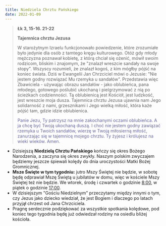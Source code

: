 ```yaml
---
title: Niedziela Chrztu Pańskiego
date: 2022-01-09
---
```


> **Łk 3, 15-16. 21-22**
>
> **Tajemnica chrztu Jezusa**
>
> W starożytnym Izraelu funkcjonowało powiedzenie, które zrozumiałe było jedynie dla osób z tamtego kręgu kulturowego. Otóż gdy młody mężczyzna poznawał kobietę, z którą chciał się ożenić, mówił swoim rodzicom, bliskim i znajomym, że "znalazł wreszcie sandały na swoje stopy". Wszyscy rozumieli, że znalazł kogoś, z kim mógłby pójść na koniec świata. Dziś w Ewangelii Jan Chrzciciel mówi o Jezusie: "Nie jestem godny rozwiązać Mu rzemyka u sandałów". Przedstawia więc Zbawiciela - używając obrazu sandałów - jako oblubieńca, pana młodego, gotowego poślubić ukochaną i pielgrzymować z nią po ścieżkach codzienności. Tą oblubienicą jest Kościół, jest ludzkość, jest wreszcie moja dusza. Tajemnica chrztu Jezusa ujawnia nam Jego solidarność z nami, grzesznikami i Jego wielką miłość, która każe pójść tam, gdzie idzie oblubienica.
>
> <span style="color: #666699;"> Panie Jezu, Ty patrzysz na mnie zakochanymi oczami oblubieńca. A ja chcę być Twoją ukochaną duszą. I choć nie jestem godny zawiązać rzemyka u Twoich sandałów, wierzę w Twoją miłosierną miłość, zanurzając się w tajemnicę mojego chrztu. Ty żyjesz i królujesz na wieki wieków. Amen.
> &nbsp;

- Dzisiejszą **Niedzielą Chrztu Pańskiego** kończy się okres Bożego Narodzenia, a zaczyna się okres zwykły. Naszym polskim zwyczajem będziemy jeszcze śpiewali kolędy do dnia uroczystości Matki Bożej Gromnicznej.
- **Msze Święte w tym tygodniu:** jutro Mszy Świętej nie będzie, w sobotę będę odprawiał Mszę Świętą u jubilatów w domu, więc w kościele Mszy Świętej też nie będzie. We wtorek, środę i czwartek o godzinie <u>8:00</u>, w piątek o godzinie <u>17:00</u>.
- W dzisiejszym "Gościu Niedzielnym" przeczytamy między innymi o tym, czy Jezus jako dziecko wiedział, że jest Bogiem i dlaczego po latach przyjął chrzest od Jana Chrzciciela.
- Pragnę serdecznie podziękować za wszystkie spotkania kolędowe, pod koniec tego tygodnia będę już odwiedzał rodziny na osiedlu bliżej kościoła.
